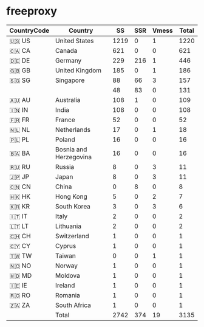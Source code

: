 # freeproxy

|CountryCode|Country|SS|SSR|Vmess|Total|
|  ----  | ----  |  ----  | ----  |  ----  | ----  |
|🇺🇸 US|United States|1219|0|1|1220|
|🇨🇦 CA|Canada|621|0|0|621|
|🇩🇪 DE|Germany|229|216|1|446|
|🇬🇧 GB|United Kingdom|185|0|1|186|
|🇸🇬 SG|Singapore|88|66|3|157|
| ||48|83|0|131|
|🇦🇺 AU|Australia|108|1|0|109|
|🇮🇳 IN|India|108|0|0|108|
|🇫🇷 FR|France|52|0|0|52|
|🇳🇱 NL|Netherlands|17|0|1|18|
|🇵🇱 PL|Poland|16|0|0|16|
|🇧🇦 BA|Bosnia and Herzegovina|16|0|0|16|
|🇷🇺 RU|Russia|8|0|3|11|
|🇯🇵 JP|Japan|8|0|3|11|
|🇨🇳 CN|China|0|8|0|8|
|🇭🇰 HK|Hong Kong|5|0|2|7|
|🇰🇷 KR|South Korea|3|0|3|6|
|🇮🇹 IT|Italy|2|0|0|2|
|🇱🇹 LT|Lithuania|2|0|0|2|
|🇨🇭 CH|Switzerland|1|0|0|1|
|🇨🇾 CY|Cyprus|1|0|0|1|
|🇹🇼 TW|Taiwan|0|0|1|1|
|🇳🇴 NO|Norway|1|0|0|1|
|🇲🇩 MD|Moldova|1|0|0|1|
|🇮🇪 IE|Ireland|1|0|0|1|
|🇷🇴 RO|Romania|1|0|0|1|
|🇿🇦 ZA|South Africa|1|0|0|1|
||Total|2742|374|19|3135|
